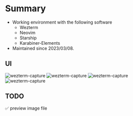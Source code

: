 # Summary

- Working environment with the following software
  - Wezterm
  - Neovim
  - Starship
  - Karabiner-Elements
- Maintained since 2023/03/08.

## UI

![wezterm-capture](https://github.com/queuek/dotfiles/blob/main/img/nvim-20230503-1.png)
![wezterm-capture](https://github.com/queuek/dotfiles/blob/main/img/nvim-20230503-2.png)
![wezterm-capture](https://github.com/queuek/dotfiles/blob/main/img/nvim-20230503-3.png)
![wezterm-capture](https://github.com/queuek/dotfiles/blob/main/img/nvim-20230514-1.png)

## TODO

✅ preview image file
